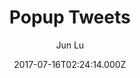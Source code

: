 ---
title: Popup Tweets
github: https://github.com/junlulocky/PopupTweets
demo: https://jekyller.github.io/PopupTweets/
author: Jun Lu
ssg:
  - Jekyll
cms:
  - No Cms
date: 2017-07-16T02:24:14.000Z
description: >-
  Popup tweets plugin for your personal website (Linkedin, facebook message box
  liked features)
stale: true
---